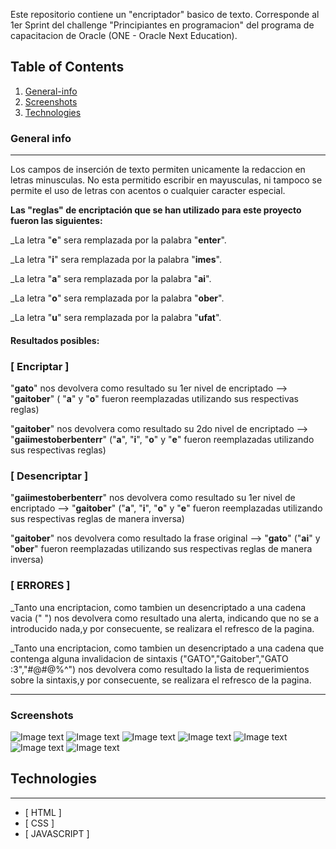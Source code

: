 Este repositorio contiene un "encriptador" basico de texto. Corresponde al 1er Sprint del challenge "Principiantes en programacion" del programa de capacitacion de Oracle (ONE - Oracle Next Education).

## Table of Contents
1. [General-info](#general-info)
2. [Screenshots](#screenshots)
3. [Technologies](#technologies)
### General info
***
Los campos de inserción de texto permiten unicamente la redaccion en letras minusculas. No esta permitido escribir en mayusculas, ni tampoco se permite el uso de letras con acentos o cualquier caracter especial.

<strong>Las "reglas" de encriptación que se han utilizado para este proyecto fueron las siguientes:</strong>


_La letra "<strong>e</strong>" sera remplazada por la palabra "<strong>enter</strong>".

_La letra "<strong>i</strong>" sera remplazada por la palabra "<strong>imes</strong>".

_La letra "<strong>a</strong>" sera remplazada por la palabra "<strong>ai</strong>".

_La letra "<strong>o</strong>" sera remplazada por la palabra "<strong>ober</strong>". 

_La letra "<strong>u</strong>" sera remplazada por la palabra "<strong>ufat</strong>".


<h4>Resultados posibles:</h4>

<H3>[ Encriptar ]</h4>

"<strong>gato</strong>"  nos devolvera como resultado su 1er nivel de encriptado --> "<strong>gaitober</strong>" ( "<strong>a</strong>" y "<strong>o</strong>" fueron reemplazadas utilizando sus respectivas reglas)

"<strong>gaitober</strong>" nos devolvera como resultado su 2do nivel de encriptado --> "<strong>gaiimestoberbenterr</strong>" ("<strong>a</strong>",    "<strong>i</strong>", "<strong>o</strong>" y "<strong>e</strong>" fueron reemplazadas utilizando sus respectivas reglas)

<H3>[ Desencriptar ]</h3>

"<strong>gaiimestoberbenterr</strong>" nos devolvera como resultado su 1er nivel de encriptado --> "<strong>gaitober</strong>" ("<strong>a</strong>", "<strong>i</strong>", "<strong>o</strong>" y "<strong>e</strong>" fueron reemplazadas utilizando sus respectivas reglas de manera inversa)

"<strong>gaitober</strong>" nos devolvera como resultado la frase original --> "<strong>gato</strong>" ("<strong>ai</strong>" y "<strong>ober</strong>" fueron reemplazadas utilizando sus respectivas reglas de manera inversa)

<H3>[ ERRORES ]</h3>

_Tanto una encriptacion, como tambien un desencriptado a una cadena vacia (" ") nos devolvera como resultado una alerta, indicando que no se a introducido nada,y por consecuente, se realizara el refresco de la pagina.

_Tanto una encriptacion, como tambien un desencriptado a una cadena que contenga alguna invalidacion de sintaxis ("GATO","Gaitober","GATO :3","#@#$@$%^") nos devolvera como resultado la lista de requerimientos sobre la sintaxis,y por consecuente, se realizara el refresco de la pagina.




***


### Screenshots
![Image text](https://github.com/yvngblw/encriptador-JS/blob/main/Documentation/Screenshots/Screenshot%23%2340-40.png)
![Image text](https://github.com/yvngblw/encriptador-JS/blob/main/Documentation/Screenshots/Screenshot%23%2339-18.png)
![Image text](https://github.com/yvngblw/encriptador-JS/blob/main/Documentation/Screenshots/Screenshot%20%23%2354-21.png)
![Image text](https://github.com/yvngblw/encriptador-JS/blob/main/Documentation/Screenshots/Screenshot%23%2343-25.png)
![Image text](https://github.com/yvngblw/encriptador-JS/blob/main/Documentation/Screenshots/Screenshot%23%2343-49.png)
![Image text](https://github.com/yvngblw/encriptador-JS/blob/main/Documentation/Screenshots/Screenshot%23%2343-59.png)
![Image text](https://github.com/yvngblw/encriptador-JS/blob/main/Documentation/Screenshots/Screenshot%23%2344-46.png)
## Technologies
***
* [ HTML ] 
* [ CSS ]
* [ JAVASCRIPT ]
